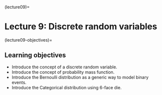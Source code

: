 (lecture09)=
# Lecture 9: Discrete random variables

(lecture09-objectives)=
## Learning objectives

+ Introduce the concept of a discrete random variable.
+ Introduce the concept of probability mass function.
+ Introduce the Bernoulli distribution as a generic way to model binary events.
+ Introduce the Categorical distribution using 6-face die.
